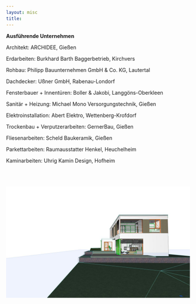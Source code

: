 ```yaml
---
layout: misc
title:
---
```


**Ausführende Unternehmen**  

Architekt: ARCHIDEE, Gießen  

Erdarbeiten: Burkhard Barth Baggerbetrieb, Kirchvers  

Rohbau: Philipp Bauunternehmen GmbH & Co. KG, Lautertal  

Dachdecker: Ußner GmbH, Rabenau-Londorf  

Fensterbauer + Innentüren: Boller & Jakobi, Langgöns-Oberkleen  

Sanitär + Heizung: Michael Mono Versorgungstechnik, Gießen  

Elektroinstallation: Abert Elektro, Wettenberg-Krofdorf  

Trockenbau + Verputzerarbeiten: GernerBau, Gießen  

Fliesenarbeiten: Scheld Baukeramik, Gießen  

Parkettarbeiten: Raumausstatter Henkel, Heuchelheim  

Kaminarbeiten: Uhrig Kamin Design, Hofheim  

<br>

<br>

![raw](../assets/img/ansicht_raw.jpg)
